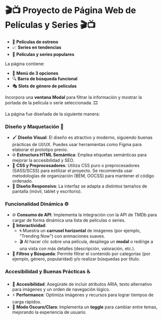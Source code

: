 # 🎬📺 **Proyecto de Página Web de Películas y Series** 🎬📺
- 🎥 **Películas de estreno**
- 📈 **Series en tendencias**
- 🌟 **Películas y series populares**

La página contiene:

- 🍔 **Menú de 3 opciones**
- 🔍 **Barra de búsqueda funcional**
- 🎭 **Slots de género de películas**

Incorpora una **ventana Modal** para filtrar la información y mostrar la portada de la película o serie seleccionada. 🎞️

La página fue diseñada de la siguiente manera:

### Diseño y Maquetación 🎨  
- 🖌️ **Diseño Visual**: El diseño es atractivo y moderno, siguiendo buenas prácticas de UI/UX. Puedes usar herramientas como Figma para elaborar el prototipo previo.  
- 🌐 **Estructura HTML Semántica**: Emplea etiquetas semánticas para mejorar la accesibilidad y SEO.  
- 🎨 **CSS y Preprocesadores**: Utiliza CSS puro o preprocesadores (SASS/SCSS) para estilizar el proyecto. Se recomienda usar metodologías de organización (BEM, OOCSS) para mantener el código ordenado.  
- 📱 **Diseño Responsivo**: La interfaz se adapta a distintos tamaños de pantalla (móvil, tablet y escritorio).  

### Funcionalidad Dinámica ⚙️  
- 🌐 **Consumo de API**: Implementa la integración con la API de TMDb para cargar de forma dinámica una lista de películas o series.  
- 🎡 **Interactividad**:  
    - 🌀 Muestra un **carrusel horizontal** de imágenes (por ejemplo, "Trending Now") con animaciones suaves.  
    - 🎬 Al hacer clic sobre una película, despliega un **modal** o redirige a una vista con más detalles (descripción, valoración, etc.).  
- 🔎 **Filtros y Búsqueda**: Permite filtrar el contenido por categorías (por ejemplo, género, popularidad) y/o realizar búsquedas por título.  

### Accesibilidad y Buenas Prácticas ♿  
- 📝 **Accesibilidad**: Asegúrate de incluir atributos ARIA, texto alternativo para imágenes y un orden de navegación lógico.  
- ⚡ **Performance**: Optimiza imágenes y recursos para lograr tiempos de carga rápidos.  
- 🌙 **Modo Oscuro/Claro**: Implementa un **toggle** para cambiar entre temas, mejorando la experiencia de usuario.  

